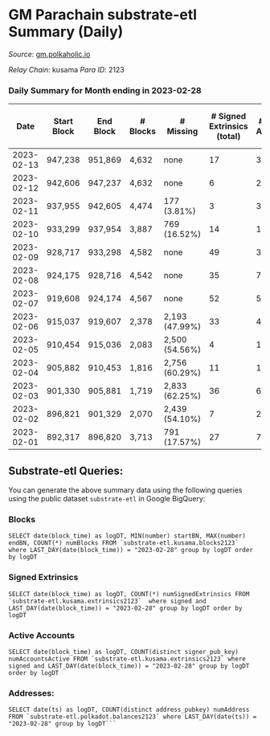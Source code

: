 # GM Parachain substrate-etl Summary (Daily)

_Source_: [gm.polkaholic.io](https://gm.polkaholic.io)

*Relay Chain*: kusama
*Para ID*: 2123



### Daily Summary for Month ending in 2023-02-28


| Date | Start Block | End Block | # Blocks | # Missing | # Signed Extrinsics (total) | # Active Accounts | # Addresses with Balances | # Events | # Transfers | # XCM Transfers In | # XCM Transfers Out |
| ---- | ----------- | --------- | -------- | --------- | --------------------------- | ----------------- | ------------------------- | -------- | ----------- | ------------------ | ------------------- |
| 2023-02-13 | 947,238 | 951,869 | 4,632 | none  | 17 | 3 | 9,102 | 9,638 | 212  |   |   |
| 2023-02-12 | 942,606 | 947,237 | 4,632 | none  | 6 | 2 | 9,102 | 9,403 | 78  |   |   |
| 2023-02-11 | 937,955 | 942,605 | 4,474 | 177 (3.81%) | 3 | 3 | 9,102 | 9,071 | 90  |   |   |
| 2023-02-10 | 933,299 | 937,954 | 3,887 | 769 (16.52%) | 14 | 1 | 9,102 | 8,077 | 170  |   |   |
| 2023-02-09 | 928,717 | 933,298 | 4,582 | none  | 49 | 3 | 9,102 | 10,102 | 490  |   |   |
| 2023-02-08 | 924,175 | 928,716 | 4,542 | none  | 35 | 7 | 9,102 | 10,258 | 703  |   |   |
| 2023-02-07 | 919,608 | 924,174 | 4,567 | none  | 52 | 5 | 9,101 | 10,346 | 565  |   |   |
| 2023-02-06 | 915,037 | 919,607 | 2,378 | 2,193 (47.99%) | 33 | 4 | 9,101 | 5,525 | 461  |   |   |
| 2023-02-05 | 910,454 | 915,036 | 2,083 | 2,500 (54.56%) | 4 | 1 | 9,101 | 4,287 | 86  |   |   |
| 2023-02-04 | 905,882 | 910,453 | 1,816 | 2,756 (60.29%) | 11 | 1 | 9,101 | 3,928 | 200  |   |   |
| 2023-02-03 | 901,330 | 905,881 | 1,719 | 2,833 (62.25%) | 36 | 6 | 9,101 | 4,203 | 378  |   |   |
| 2023-02-02 | 896,821 | 901,329 | 2,070 | 2,439 (54.10%) | 7 | 2 | 9,101 | 4,446 | 171  |   |   |
| 2023-02-01 | 892,317 | 896,820 | 3,713 | 791 (17.57%) | 27 | 7 | 9,101 | 8,210 | 416  |   |   |

## Substrate-etl Queries:
You can generate the above summary data using the following queries using the public dataset `substrate-etl` in Google BigQuery:


### Blocks
```
SELECT date(block_time) as logDT, MIN(number) startBN, MAX(number) endBN, COUNT(*) numBlocks FROM `substrate-etl.kusama.blocks2123`  where LAST_DAY(date(block_time)) = "2023-02-28" group by logDT order by logDT
```


### Signed Extrinsics
```
SELECT date(block_time) as logDT, COUNT(*) numSignedExtrinsics FROM `substrate-etl.kusama.extrinsics2123`  where signed and LAST_DAY(date(block_time)) = "2023-02-28" group by logDT order by logDT
```


### Active Accounts
```
SELECT date(block_time) as logDT, COUNT(distinct signer_pub_key) numAccountsActive FROM `substrate-etl.kusama.extrinsics2123` where signed and LAST_DAY(date(block_time)) = "2023-02-28" group by logDT order by logDT
```


### Addresses:
```
SELECT date(ts) as logDT, COUNT(distinct address_pubkey) numAddress FROM `substrate-etl.polkadot.balances2123` where LAST_DAY(date(ts)) = "2023-02-28" group by logDT```

